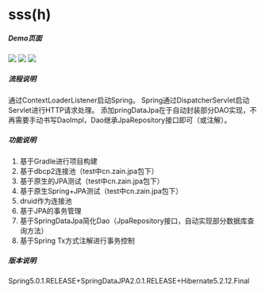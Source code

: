 # sss(h)

##### Demo页面

<img src="https://github.com/yongzhian/sss/blob/master/doc/demo0.png"/>
<img src="https://github.com/yongzhian/sss/blob/master/doc/demo1.png"/>
<img src="https://github.com/yongzhian/sss/blob/master/doc/demo2.png"/>

##### 流程说明

通过ContextLoaderListener启动Spring。
Spring通过DispatcherServlet启动Servlet进行HTTP请求处理。
添加pringDataJpa在于自动封装部分DAO实现，不再需要手动书写DaoImpl，Dao继承JpaRepository接口即可（或注解）。

##### 功能说明

1. 基于Gradle进行项目构建
1. 基于dbcp2连接池（test中cn.zain.jpa包下）
1. 基于原生的JPA测试（test中cn.zain.jpa包下）
1. 基于原生Spring+JPA测试（test中cn.zain.jpa包下）
1. druid作为连接池
1. 基于JPA的事务管理
1. 基于SpringDataJpa简化Dao（JpaRepository接口，自动实现部分数据库查询方法）
1. 基于Spring Tx方式注解进行事务控制


##### 版本说明

Spring5.0.1.RELEASE+SpringDataJPA2.0.1.RELEASE+Hibernate5.2.12.Final